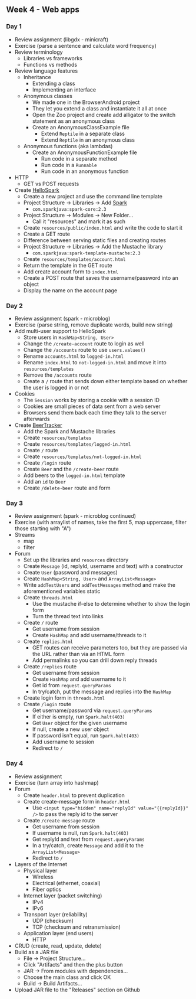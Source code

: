 ## Week 4 - Web apps

### Day 1

* Review assignment (libgdx - minicraft)
* Exercise (parse a sentence and calculate word frequency)
* Review terminology
  * Libraries vs frameworks
  * Functions vs methods
* Review language features
  * Inheritance
    * Extending a class
    * Implementing an interface
  * Anonymous classes
    * We made one in the BrowserAndroid project
    * They let you extend a class and instantiate it all at once
    * Open the Zoo project and create add alligator to the switch statement as an anonymous class
    * Create an AnonymousClassExample file
      * Extend `Reptile` in a separate class
      * Extend `Reptile` in an anonymous class
  * Anonymous functions (aka lambdas)
    * Create an AnonymousFunctionExample file
      * Run code in a separate method
      * Run code in a `Runnable`
      * Run code in an anonymous function
* HTTP
  * GET vs POST requests
* Create [HelloSpark](../projects/HelloSpark)
  * Create a new project and use the command line template
  * Project Structure -> Libraries -> Add [Spark](http://sparkjava.com/)
    * `com.sparkjava:spark-core:2.3`
  * Project Structure -> Modules -> New Folder...
    * Call it "resources" and mark it as such
  * Create `resources/public/index.html` and write the code to start it
  * Create a GET route
  * Difference between serving static files and creating routes
  * Project Structure -> Libraries -> Add the Mustache library
    * `com.sparkjava:spark-template-mustache:2.3`
  * Create `resources/templates/account.html`
  * Return the template in the GET route
  * Add create account form to `index.html`
  * Create a POST route that saves the username/password into an object
  * Display the name on the account page

### Day 2

* Review assignment (spark - microblog)
* Exercise (parse string, remove duplicate words, build new string)
* Add multi-user support to HelloSpark
  * Store users in `HashMap<String, User>`
  * Change the `/create-account` route to login as well
  * Change the `/accounts` route to use `users.values()`
  * Rename `accounts.html` to `logged-in.html`
  * Rename `index.html` to `not-logged-in.html` and move it into `resources/templates`
  * Remove the `/accounts` route
  * Create a `/` route that sends down either template based on whether the user is logged in or not
* Cookies
  * The `Session` works by storing a cookie with a session ID
  * Cookies are small pieces of data sent from a web server
  * Browsers send them back each time they talk to the server afterwards
* Create [BeerTracker](../projects/BeerTracker)
  * Add the Spark and Mustache libraries
  * Create `resources/templates`
  * Create `resources/templates/logged-in.html`
  * Create `/` route
  * Create `resources/templates/not-logged-in.html`
  * Create `/login` route
  * Create `Beer` and the `/create-beer` route
  * Add beers to the `logged-in.html` template
  * Add an `id` to `Beer`
  * Create `/delete-beer` route and form

### Day 3

* Review assignment (spark - microblog continued)
* Exercise (with arraylist of names, take the first 5, map uppercase, filter those starting with "A")
* Streams
  * map
  * filter
* Forum
  * Set up the libraries and `resources` directory
  * Create `Message` (id, replyId, username and text) with a constructor
  * Create `User` (password and messages)
  * Create `HashMap<String, User>` and `ArrayList<Message>`
  * Write `addTestUsers` and `addTestMessages` method and make the aforementioned variables static
  * Create `threads.html`
    * Use the mustache if-else to determine whether to show the login form
    * Turn the thread text into links
  * Create `/` route
    * Get username from session
    * Create `HashMap` and add username/threads to it
  * Create `replies.html`
    * GET routes can receive parameters too, but they are passed via the URL rather than via an HTML form
    * Add permalinks so you can drill down reply threads
  * Create `/replies` route
    * Get username from session
    * Create `HashMap` and add username to it
    * Get id from `request.queryParams`
    * In try/catch, put the message and replies into the `HashMap`
  * Create login form in `threads.html`
  * Create `/login` route
    * Get username/password via `request.queryParams`
    * If either is empty, run `Spark.halt(403)`
    * Get `User` object for the given username
    * If null, create a new user object
    * If password isn't equal, run `Spark.halt(403)`
    * Add username to session
    * Redirect to `/`

### Day 4

* Review assignment
* Exercise (turn array into hashmap)
* Forum
  * Create `header.html` to prevent duplication
  * Create create-message form in `header.html`
    * Use `<input type="hidden" name="replyId" value="{{replyId}}" />` to pass the reply id to the server
  * Create `/create-message` route
    * Get username from session
    * If username is null, run `Spark.halt(403)`
    * Get replyId and text from `request.queryParams`
    * In a try/catch, create `Message` and add it to the `ArrayList<Message>`
    * Redirect to `/`
* Layers of the Internet
  * Physical layer
    * Wireless
    * Electrical (ethernet, coaxial)
    * Fiber optics
  * Internet layer (packet switching)
    * IPv4
    * IPv6
  * Transport layer (reliability)
    * UDP (checksum)
    * TCP (checksum and retransmission)
  * Application layer (end users)
    * HTTP
* CRUD (create, read, update, delete)
* Build as a JAR file
  * File -> Project Structure...
  * Click "Artifacts" and then the plus button
  * JAR -> From modules with dependencies...
  * Choose the main class and click OK
  * Build -> Build Artifacts...
* Upload JAR file to the "Releases" section on Github
